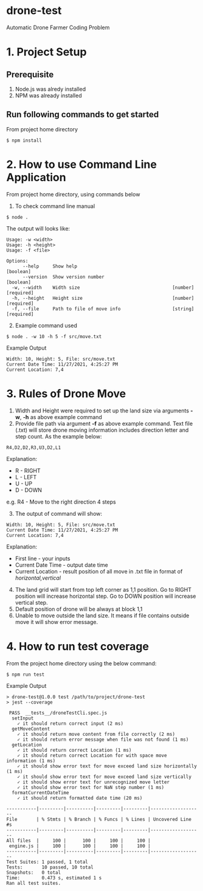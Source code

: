 # drone-test
Automatic Drone Farmer Coding Problem

# 1. Project Setup
## Prerequisite 
1. Node.js was alredy installed
2. NPM was already installed

## Run following commands to get started
From project home directory
```
$ npm install
```

# 2. How to use Command Line Application
From project home directory, using commands below

1. To check command line manual
```
$ node .
```
The output will looks like:
```
Usage: -w <width>
Usage: -h <height>
Usage: -f <file>

Options:
      --help     Show help                                             [boolean]
      --version  Show version number                                   [boolean]
  -w, --width    Width size                                  [number] [required]
  -h, --height   Height size                                 [number] [required]
  -f, --file     Path to file of move info                   [string] [required]
```

2. Example command used
```
$ node . -w 10 -h 5 -f src/move.txt
```
Example Output
```
Width: 10, Height: 5, File: src/move.txt
Current Date Time: 11/27/2021, 4:25:27 PM
Current Location: 7,4
```

# 3. Rules of Drone Move
1. Width and Height were required to set up the land size via arguments **-w**, **-h** as above example command
2. Provide file path via argument **-f** as above example command. Text file (.txt) will store drone moving information includes direction letter and step count. As the example below:
```
R4,D2,D2,R3,U3,D2,L1
```
Explanation:
- R - RIGHT
- L - LEFT
- U - UP
- D - DOWN

e.g. R4 - Move to the right direction 4 steps

3. The output of command will show:
```
Width: 10, Height: 5, File: src/move.txt
Current Date Time: 11/27/2021, 4:25:27 PM
Current Location: 7,4
```
Explanation:
- First line - your inputs
- Current Date Time - output date time
- Current Location - result position of all move in .txt file in format of *horizontal,vertical*
4. The land grid will start from top left corner as 1,1 position. Go to RIGHT position will increase horizontal step. Go to DOWN position will increase vertical step.
5. Default position of drone will be always at block 1,1
6. Unable to move outside the land size. It means if file contains outside move it will show error message.

# 4. How to run test coverage
From the project home directory using the below command:
```
$ npm run test
```
Example Output
```
> drone-test@1.0.0 test /path/to/project/drone-test
> jest --coverage

 PASS  __tests__/droneTestCli.spec.js
  setInput
    ✓ it should return correct input (2 ms)
  getMoveContent
    ✓ it should return move content from file correctly (2 ms)
    ✓ it should return error message when file was not found (1 ms)
  getLocation
    ✓ it should return correct Location (1 ms)
    ✓ it should return correct Location for with space move information (1 ms)
    ✓ it should show error text for move exceed land size horizontally (1 ms)
    ✓ it should show error text for move exceed land size vertically
    ✓ it should show error text for unrecognized move letter
    ✓ it should show error text for NaN step number (1 ms)
  formatCurrentDateTime
    ✓ it should return formatted date time (20 ms)

-----------|---------|----------|---------|---------|-------------------
File       | % Stmts | % Branch | % Funcs | % Lines | Uncovered Line #s 
-----------|---------|----------|---------|---------|-------------------
All files  |     100 |      100 |     100 |     100 |                   
 engine.js |     100 |      100 |     100 |     100 |                   
-----------|---------|----------|---------|---------|-------------------
Test Suites: 1 passed, 1 total
Tests:       10 passed, 10 total
Snapshots:   0 total
Time:        0.473 s, estimated 1 s
Ran all test suites.
```

